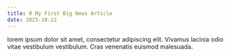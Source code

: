 ```yaml
---
title: 0 My First Big News Article
date: 2025-10-22 
---
```


lorem ipsum dolor sit amet, consectetur adipiscing elit. Vivamus lacinia odio vitae vestibulum vestibulum. Cras venenatis euismod malesuada.